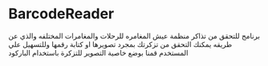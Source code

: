 # BarcodeReader

برنامج للتحقق من تذاكر منظمة عيش المغامره للرحلات والمغامرات المختلفه والذي عن طريقه يمكنك التحقق من تزكرتك بمجرد تصويرها او كتابة رقمها وللتسهيل علي المستخدم قمنا بوضع خاصية التصوير للتزكرة باستخدام الباركود
